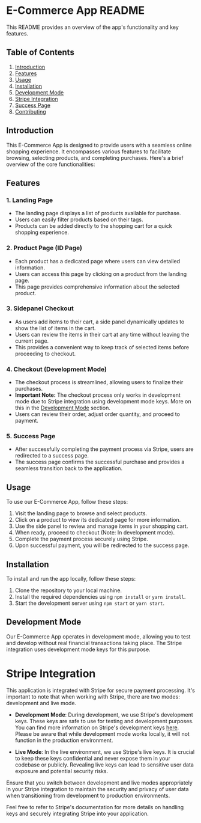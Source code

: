 # E-Commerce App README

This README provides an overview of the app's functionality and key features.

## Table of Contents
1. [Introduction](#introduction)
2. [Features](#features)
3. [Usage](#usage)
4. [Installation](#installation)
5. [Development Mode](#development-mode)
6. [Stripe Integration](#stripe-integration)
7. [Success Page](#success-page)
8. [Contributing](#contributing)

## Introduction

This E-Commerce App is designed to provide users with a seamless online shopping experience. It encompasses various features to facilitate browsing, selecting products, and completing purchases. Here's a brief overview of the core functionalities:

## Features

### 1. Landing Page
- The landing page displays a list of products available for purchase.
- Users can easily filter products based on their tags.
- Products can be added directly to the shopping cart for a quick shopping experience.

### 2. Product Page (ID Page)
- Each product has a dedicated page where users can view detailed information.
- Users can access this page by clicking on a product from the landing page.
- This page provides comprehensive information about the selected product.

### 3. Sidepanel Checkout
- As users add items to their cart, a side panel dynamically updates to show the list of items in the cart.
- Users can review the items in their cart at any time without leaving the current page.
- This provides a convenient way to keep track of selected items before proceeding to checkout.

### 4. Checkout (Development Mode)
- The checkout process is streamlined, allowing users to finalize their purchases.
- **Important Note:** The checkout process only works in development mode due to Stripe integration using development mode keys. More on this in the [Development Mode](https://stripe.com/docs/keys) section.
- Users can review their order, adjust order quantity, and proceed to payment.

### 5. Success Page
- After successfully completing the payment process via Stripe, users are redirected to a success page.
- The success page confirms the successful purchase and provides a seamless transition back to the application.

## Usage

To use our E-Commerce App, follow these steps:

1. Visit the landing page to browse and select products.
2. Click on a product to view its dedicated page for more information.
3. Use the side panel to review and manage items in your shopping cart.
4. When ready, proceed to checkout (Note: In development mode).
5. Complete the payment process securely using Stripe.
6. Upon successful payment, you will be redirected to the success page.

## Installation

To install and run the app locally, follow these steps:

1. Clone the repository to your local machine.
2. Install the required dependencies using `npm install` or `yarn install`.
3. Start the development server using `npm start` or `yarn start`.

## Development Mode

Our E-Commerce App operates in development mode, allowing you to test and develop without real financial transactions taking place. The Stripe integration uses development mode keys for this purpose.

# Stripe Integration

This application is integrated with Stripe for secure payment processing. It's important to note that when working with Stripe, there are two modes: development and live mode.

- **Development Mode**: During development, we use Stripe's development keys. These keys are safe to use for testing and development purposes. You can find more information on Stripe's development keys [here](https://stripe.com/docs/keys). Please be aware that while development mode works locally, it will not function in the production environment.

- **Live Mode**: In the live environment, we use Stripe's live keys. It is crucial to keep these keys confidential and never expose them in your codebase or publicly. Revealing live keys can lead to sensitive user data exposure and potential security risks.

Ensure that you switch between development and live modes appropriately in your Stripe integration to maintain the security and privacy of user data when transitioning from development to production environments.

Feel free to refer to Stripe's documentation for more details on handling keys and securely integrating Stripe into your application.
